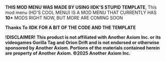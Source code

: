 **THIS MOD MENU WAS MADE BY USING IIDK'S STUPID TEMPLATE**,
This mod menu (HD'S COOL MENU) IS A MOD MENU THAT CURRENTLY HAS **10+** MODS RIGHT NOW, BUT MORE ARE COMING SOON

**Thanks To**
****IIDK**** **FOR A BIT OF THE CODE AND THE TEMPLATE**

**!DISCLAIMER!**
**This product is not affiliated with Another Axiom Inc. or its videogames Gorilla Tag and Orion Drift and is not endorsed or otherwise sponsored by Another Axiom. Portions of the materials contained herein are property of Another Axiom. ©2025 Another Axiom Inc.**

